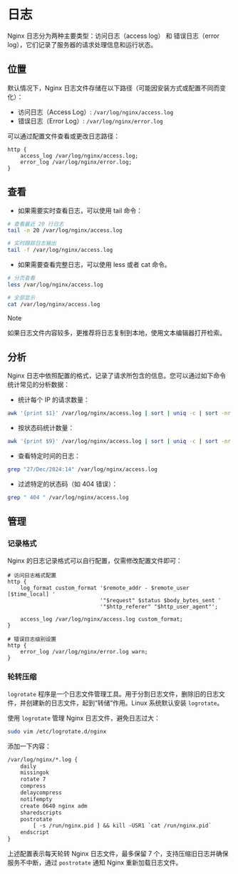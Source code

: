 # 日志

Nginx 日志分为两种主要类型：访问日志（access log） 和 错误日志（error log），它们记录了服务器的请求处理信息和运行状态。

## 位置

默认情况下，Nginx 日志文件存储在以下路径（可能因安装方式或配置不同而变化）：

-   访问日志（Access Log）: `/var/log/nginx/access.log`
-   错误日志（Error Log）: `/var/log/nginx/error.log`

可以通过配置文件查看或更改日志路径：

```nginx
http {
    access_log /var/log/nginx/access.log;
    error_log /var/log/nginx/error.log;
}
```

## 查看

-   如果需要实时查看日志，可以使用 tail 命令：

```bash
# 查看最近 20 行日志
tail -n 20 /var/log/nginx/access.log

# 实时跟踪日志输出
tail -f /var/log/nginx/access.log
```

-   如果需要查看完整日志，可以使用 less 或者 cat 命令。

```bash
# 分页查看
less /var/log/nginx/access.log

# 全部显示
cat /var/log/nginx/access.log
```

> [!NOTE]
> 如果日志文件内容较多，更推荐将日志复制到本地，使用文本编辑器打开检索。

## 分析

Nginx 日志中依照配置的格式，记录了请求所包含的信息。您可以通过如下命令统计常见的分析数据：

-   统计每个 IP 的请求数量：

```bash
awk '{print $1}' /var/log/nginx/access.log | sort | uniq -c | sort -nr
```

-   按状态码统计数量：

```bash
awk '{print $9}' /var/log/nginx/access.log | sort | uniq -c | sort -nr
```

-   查看特定时间的日志：

```bash
grep "27/Dec/2024:14" /var/log/nginx/access.log
```

-   过滤特定的状态码（如 404 错误）：

```bash
grep " 404 " /var/log/nginx/access.log
```

## 管理

### 记录格式

Nginx 的日志记录格式可以自行配置，仅需修改配置文件即可：

```nginx
# 访问日志格式配置
http {
    log_format custom_format '$remote_addr - $remote_user [$time_local] '
                             '"$request" $status $body_bytes_sent '
                             '"$http_referer" "$http_user_agent"';

    access_log /var/log/nginx/access.log custom_format;
}

# 错误日志级别设置
http {
    error_log /var/log/nginx/error.log warn;
}
```

### 轮转压缩

`logrotate` 程序是一个日志文件管理工具。用于分割日志文件，删除旧的日志文件，并创建新的日志文件，起到“转储”作用。Linux 系统默认安装 `logrotate`。

使用 `logrotate` 管理 Nginx 日志文件，避免日志过大：

```bash
sudo vim /etc/logrotate.d/nginx
```

添加一下内容：

```txt
/var/log/nginx/*.log {
    daily
    missingok
    rotate 7
    compress
    delaycompress
    notifempty
    create 0640 nginx adm
    sharedscripts
    postrotate
        [ -s /run/nginx.pid ] && kill -USR1 `cat /run/nginx.pid`
    endscript
}
```

上述配置表示每天轮转 Nginx 日志文件，最多保留 7 个，支持压缩旧日志并确保服务不中断，通过 `postrotate` 通知 Nginx 重新加载日志文件。

